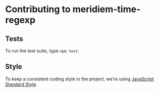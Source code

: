 # Contributing to meridiem-time-regexp

## Tests

To run the test suite, type `npm test`.

## Style

To keep a consistent coding style in the project, we're using [JavaScript Standard Style](https://github.com/feross/standard).
